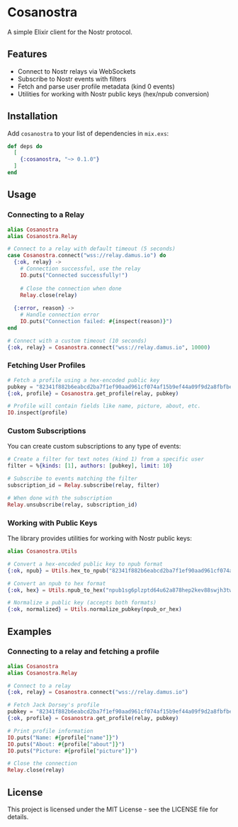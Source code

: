 # Cosanostra

A simple Elixir client for the Nostr protocol.

## Features

- Connect to Nostr relays via WebSockets
- Subscribe to Nostr events with filters
- Fetch and parse user profile metadata (kind 0 events)
- Utilities for working with Nostr public keys (hex/npub conversion)

## Installation

Add `cosanostra` to your list of dependencies in `mix.exs`:

```elixir
def deps do
  [
    {:cosanostra, "~> 0.1.0"}
  ]
end
```

## Usage

### Connecting to a Relay

```elixir
alias Cosanostra
alias Cosanostra.Relay

# Connect to a relay with default timeout (5 seconds)
case Cosanostra.connect("wss://relay.damus.io") do
  {:ok, relay} ->
    # Connection successful, use the relay
    IO.puts("Connected successfully!")
    
    # Close the connection when done
    Relay.close(relay)
    
  {:error, reason} ->
    # Handle connection error
    IO.puts("Connection failed: #{inspect(reason)}")
end

# Connect with a custom timeout (10 seconds)
{:ok, relay} = Cosanostra.connect("wss://relay.damus.io", 10000)
```

### Fetching User Profiles

```elixir
# Fetch a profile using a hex-encoded public key
pubkey = "82341f882b6eabcd2ba7f1ef90aad961cf074af15b9ef44a09f9d2a8fbfbe6a2"
{:ok, profile} = Cosanostra.get_profile(relay, pubkey)

# Profile will contain fields like name, picture, about, etc.
IO.inspect(profile)
```

### Custom Subscriptions

You can create custom subscriptions to any type of events:

```elixir
# Create a filter for text notes (kind 1) from a specific user
filter = %{kinds: [1], authors: [pubkey], limit: 10}

# Subscribe to events matching the filter
subscription_id = Relay.subscribe(relay, filter)

# When done with the subscription
Relay.unsubscribe(relay, subscription_id)
```

### Working with Public Keys

The library provides utilities for working with Nostr public keys:

```elixir
alias Cosanostra.Utils

# Convert a hex-encoded public key to npub format
{:ok, npub} = Utils.hex_to_npub("82341f882b6eabcd2ba7f1ef90aad961cf074af15b9ef44a09f9d2a8fbfbe6a2")

# Convert an npub to hex format
{:ok, hex} = Utils.npub_to_hex("npub1sg6plzptd64u62a878hep2kev88swjh3tw00gjsfl8f237lmu63q0uf63m")

# Normalize a public key (accepts both formats)
{:ok, normalized} = Utils.normalize_pubkey(npub_or_hex)
```

## Examples

### Connecting to a relay and fetching a profile

```elixir
alias Cosanostra
alias Cosanostra.Relay

# Connect to a relay
{:ok, relay} = Cosanostra.connect("wss://relay.damus.io")

# Fetch Jack Dorsey's profile
pubkey = "82341f882b6eabcd2ba7f1ef90aad961cf074af15b9ef44a09f9d2a8fbfbe6a2"
{:ok, profile} = Cosanostra.get_profile(relay, pubkey)

# Print profile information
IO.puts("Name: #{profile["name"]}")
IO.puts("About: #{profile["about"]}")
IO.puts("Picture: #{profile["picture"]}")

# Close the connection
Relay.close(relay)
```

## License

This project is licensed under the MIT License - see the LICENSE file for details.